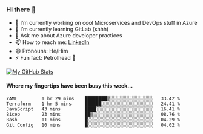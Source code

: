 ### Hi there 👋

- 🔭 I’m currently working on cool Microservices and DevOps stuff in Azure
- 🌱 I’m currently learning GitLab (shhh)
- 💬 Ask me about Azure developer practices
- 📫 How to reach me: [LinkedIn](https://www.linkedin.com/in/gordonbyers/)
- 😄 Pronouns: He/Him 
- ⚡ Fun fact: Petrolhead 🚙

[![My GitHub Stats](https://github-readme-stats.vercel.app/api/?username=gordonby&count_private=true&theme=tokyonight&showicons=true)]()
<!--[![My GitHub Language Stats](https://github-readme-stats.vercel.app/api/top-langs/?username=gordonby&langs_count=5&theme=tokyonight)]()-->

#### Where my fingertips have been busy this week... 
<!--START_SECTION:waka-->

```text
YAML         1 hr 29 mins    ████████▒░░░░░░░░░░░░░░░░   33.42 %
Terraform    1 hr 5 mins     ██████░░░░░░░░░░░░░░░░░░░   24.41 %
JavaScript   43 mins         ████░░░░░░░░░░░░░░░░░░░░░   16.41 %
Bicep        23 mins         ██▒░░░░░░░░░░░░░░░░░░░░░░   08.76 %
Bash         11 mins         █░░░░░░░░░░░░░░░░░░░░░░░░   04.29 %
Git Config   10 mins         █░░░░░░░░░░░░░░░░░░░░░░░░   04.02 %
```

<!--END_SECTION:waka-->
